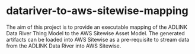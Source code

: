 # datariver-to-aws-sitewise-mapping
The aim of this project is to provide an executable mapping of the ADLINK Data River Thing Model to the AWS Sitewise Asset Model. The generated artifacts can be loaded into AWS Sitewise as a pre-requisite to stream data from the ADLINK Data River into AWS Sitewise.
